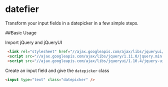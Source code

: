 datefier
===============
Transform your input fields in a datepicker in a few simple steps.

##Basic Usage

Import jQuery and jQueryUI
```html
 <link rel="stylesheet" href="//ajax.googleapis.com/ajax/libs/jqueryui/1.10.4/themes/smoothness/jquery-ui.css" />
 <script src="//ajax.googleapis.com/ajax/libs/jquery/1.11.0/jquery.min.js"></script>
 <script src="//ajax.googleapis.com/ajax/libs/jqueryui/1.10.4/jquery-ui.min.js"></script>
```

Create an input field and give the ``` datepicker ``` class

```html
<input type="text" class="datepicker" />
```
